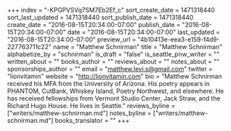 +++
index = "-KPGPVSVq7SM7Eb2Ef_c"
sort_create_date = 1471318440
sort_last_updated = 1471318440
sort_publish_date = 1471318440
create_date = "2016-08-15T20:34:00-07:00"
publish_date = "2016-08-15T20:34:00-07:00"
date = "2016-08-15T20:34:00-07:00"
last_updated = "2016-08-15T20:34:00-07:00"
preview_url = "4b10413e-eea3-e159-f4d9-227763711c22"
name = "Matthew Schnirman"
title = "Matthew Schnirman"
alphabetize_by = "schnirman"
is_draft = "false"
is_seattle_pnw_writer = ""
written_about = ""
books_author = ""
reviews_about = ""
notes_about = ""
sponsorships_author = ""
email = "matthew.levi.s@gmail.com"
twitter = "lionvitamin"
website = "http://lionvitamin.com"
bio = "Matthew Schnirman received his MFA from the University of Arizona. His poetry appears in PHANTOM, CutBank, Whiskey Island, Poetry Northwest, and elsewhere. He has received fellowships from Vermont Studio Center, Jack Straw, and the Richard Hugo House. He lives in Seattle."
reviews_byline = ["writers/matthew-schnirman.md"]
notes_byline = ["writers/matthew-schnirman.md"]
books_translator = ""
+++

